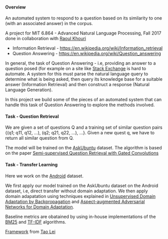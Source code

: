 #### Overview

An automated system to respond to a question based on its similarity to one (with an associated answer) in the corpus.

A project for MIT 6.864 - Advanced Natural Language Processing, Fall 2017 done in collaboration with [Raoul Khouri](https://github.com/Keyrat06)

* Information Retrieval - <https://en.wikipedia.org/wiki/Information_retrieval>
* Question Answering - <https://en.wikipedia.org/wiki/Question_answering>

In general, the task of Question Answering - i.e, providing an answer to a question posed (for example on a site like [Stack Exchange](https://stackexchange.com/) is hard to automate. A system for this must parse the natural language query to determine what is being asked, then query its knowledge base for a suitable answer (Information Retrieval) and then construct a response (Natural Language Generation).

In this project we build some of the pieces of an automated system that can handle this task of Question Answering to explore the methods involved.


#### Task - Question Retrieval

We are given a set of questions Q and a training set of similar question pairs {(q1; q11, q12, ...), (q2; q21, q22, ...), ...}. Given a new quest q, we have to return all similar question from Q.

The model will be trained on the [AskUbuntu](https://github.com/taolei87/askubuntu) dataset. The algorithm is based on the paper [Semi-supervised Question Retrieval with Gated Convolutions](https://arxiv.org/pdf/1512.05726.pdf)


#### Task - Transfer Learning

Here we work on the [Android](https://github.com/jiangfeng1124/Android) dataset.

We first apply our model trained on the AskUbuntu dataset on the Android dataset, i.e, direct transfer without domain adaptation. We then apply domain adapatation using techniques explained in [Unsupervised Domain Adaptation by Backpropagation](https://arxiv.org/pdf/1409.7495.pdf) and [Aspect-augmented Adversarial Networks for Domain Adaptation](https://arxiv.org/pdf/1701.00188.pdf).


Baseline metrics are obatained by using in-house implementations of the  [BM25](http://www.staff.city.ac.uk/~sb317/papers/foundations_bm25_review.pdf) and [TF-IDF](https://en.wikipedia.org/wiki/Tf%E2%80%93idf) algorithms.

[Framework](https://github.com/taolei87) from [Tao Lei](https://people.csail.mit.edu/taolei/)
